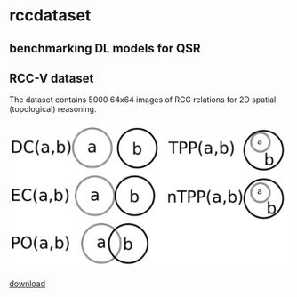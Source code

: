 # rccdataset

## benchmarking DL models for QSR

## RCC-V dataset
The dataset contains 5000 64x64 images of RCC relations for 2D spatial (topological) reasoning.

![](https://github.com/info-ruc/rccdataset/blob/master/rcc1.png)

[download](https://github.com/info-ruc/rccdataset/blob/master/rcc.zip)

